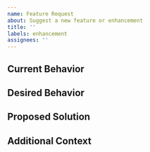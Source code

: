 ```yaml
---
name: Feature Request
about: Suggest a new feature or enhancement
title: ''
labels: enhancement
assignees: ''
---
```


## Current Behavior
<!-- Describe what currently happens or what's missing -->

## Desired Behavior
<!-- Describe what you'd like to happen -->

## Proposed Solution
<!-- Optional: If you have ideas about how to implement this feature -->

## Additional Context
<!-- Optional: Add any other context about the feature request here -->
